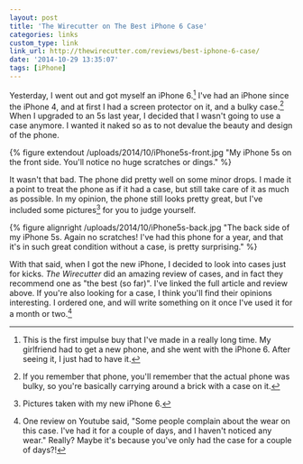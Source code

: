 ```yaml
---
layout: post
title: 'The Wirecutter on The Best iPhone 6 Case'
categories: links
custom_type: link
link_url: http://thewirecutter.com/reviews/best-iphone-6-case/
date: '2014-10-29 13:35:07'
tags: [iPhone]
---
```

Yesterday, I went out and got myself an iPhone 6.[^1] I've had an iPhone since the iPhone 4, and at first I had a screen protector on it, and a bulky case.[^2] When I upgraded to an 5s last year, I decided that I wasn't going to use a case anymore. I wanted it naked so as to not devalue the beauty and design of the phone.

{% figure extendout /uploads/2014/10/iPhone5s-front.jpg "My iPhone 5s on the front side. You'll notice no huge scratches or dings." %}

It wasn't that bad. The phone did pretty well on some minor drops. I made it a point to treat the phone as if it had a case, but still take care of it as much as possible. In my opinion, the phone still looks pretty great, but I've included some pictures[^3] for you to judge yourself.

{% figure alignright /uploads/2014/10/iPhone5s-back.jpg "The back side of my iPhone 5s. Again no scratches! I've had this phone for a year, and that it's in such great condition without a case, is pretty surprising." %}

With that said, when I got the new iPhone, I decided to look into cases just for kicks. *The Wirecutter* did an amazing review of cases, and in fact they recommend one as "the best (so far)". I've linked the full article and review above. If you're also looking for a case, I think you'll find their opinions interesting. I ordered one, and will write something on it once I've used it for a month or two.[^4]

[^1]: This is the first impulse buy that I've made in a really long time. My girlfriend had to get a new phone, and she went with the iPhone 6. After seeing it, I just had to have it.

[^2]: If you remember that phone, you'll remember that the actual phone was bulky, so you're basically carrying around a brick with a case on it.

[^3]: Pictures taken with my new iPhone 6.

[^4]: One review on Youtube said, "Some people complain about the wear on this case. I've had it for a couple of days, and I haven't noticed any wear." Really? Maybe it's because you've only had the case for a couple of days?!
